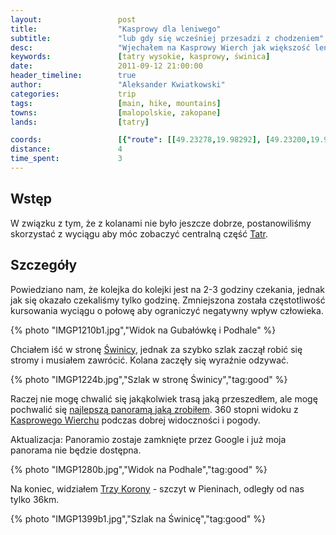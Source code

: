 ```yaml
---
layout:                 post
title:                  "Kasprowy dla leniwego"
subtitle:               "lub gdy się wcześniej przesadzi z chodzeniem"
desc:                   "Wjechałem na Kasprowy Wierch jak większość leniwych ludzi gdyż jeszcze miałem problemy z kolanem. Tym razem nieby było prawie bezchmurne i mieliśmy widok na Podhale oraz Pieniny."
keywords:               [tatry wysokie, kasprowy, świnica]
date:                   2011-09-12 21:00:00
header_timeline:        true
author:                 "Aleksander Kwiatkowski"
categories:             trip
tags:                   [main, hike, mountains]
towns:                  [malopolskie, zakopane]
lands:                  [tatry]

coords:                 [{"route": [[49.23278,19.98292], [49.23200,19.98143], [49.22527,19.99224]], "type": "hike"}, {"route": [[49.28694,19.97117], [49.27757,19.98108], [49.26936,19.97945]], "type": "hike"}, {"route": [[49.26931,19.97923], [49.25197,19.97383], [49.23278,19.98292]], "type": "train"}]
distance:               4
time_spent:             3
---
```


[wiki-tatry]:           https://pl.wikipedia.org/wiki/Tatry
[wiki-swinica]:         https://pl.wikipedia.org/wiki/%C5%9Awinica
[wiki-trzy-korony]:     https://pl.wikipedia.org/wiki/Trzy_Korony_(szczyt)
[wiki-kasprowy]:        https://pl.wikipedia.org/wiki/Kasprowy_Wierch

[panoramio-tatry]:      http://www.panoramio.com/photo/66997131

Wstęp
-----

W związku z tym, że z kolanami nie było jeszcze dobrze, postanowiliśmy skorzystać z wyciągu aby móc zobaczyć centralną część [Tatr][wiki-tatry].

Szczegóły
---------

Powiedziano nam, że kolejka do kolejki jest na 2-3 godziny czekania, jednak jak
się okazało czekaliśmy tylko godzinę. Zmniejszona została
częstotliwość kursowania wyciągu o połowę aby ograniczyć negatywny wpływ człowieka.

{% photo "IMGP1210b1.jpg","Widok na Gubałówkę i Podhale" %}

Chciałem iść w stronę [Świnicy][wiki-swinica], jednak za szybko szlak zaczął robić się
stromy i musiałem zawrócić. Kolana zaczęły się wyraźnie odzywać.

{% photo "IMGP1224b.jpg","Szlak w stronę Świnicy","tag:good" %}

Raczej nie mogę chwalić się jakąkolwiek trasą jaką przeszedłem,
ale mogę pochwalić się [najlepszą panoramą jaką zrobiłem][panoramio-tatry].
360 stopni widoku z [Kasprowego Wierchu][wiki-kasprowy] podczas dobrej widoczności i pogody.

Aktualizacja: Panoramio zostaje zamknięte przez Google i już moja panorama nie będzie dostępna.

{% photo "IMGP1280b.jpg","Widok na Podhale","tag:good" %}

Na koniec, widziałem [Trzy Korony][wiki-trzy-korony] - szczyt w Pieninach, odległy
od nas tylko 36km.

{% photo "IMGP1399b1.jpg","Szlak na Świnicę","tag:good" %}
